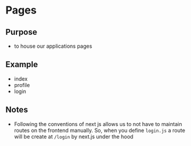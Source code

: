 # Pages
## Purpose
  - to house our applications pages

## Example
  - index
  - profile
  - login

## Notes
  - Following the conventions of next js allows us to not have to maintain routes on
  the frontend manually. So, when you define `login.js` a route will be create at `/login` by next.js under the hood
